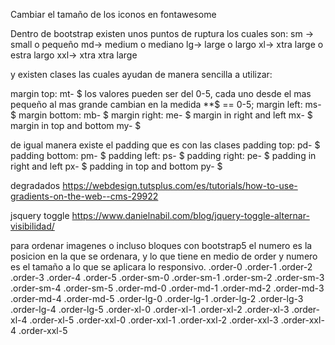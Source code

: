 Cambiar el tamaño de los iconos en fontawesome

<i class="fa fa-bars fa-xs"></i>
<i class="fa fa-bars fa-sm"></i>
<i class="fa fa-bars fa-lg"></i>
<i class="fa fa-bars fa-2x"></i>
<i class="fa fa-bars fa-3x"></i>
<i class="fa fa-bars fa-4x"></i>
<i class="fa fa-bars fa-5x"></i>
<i class="fa fa-bars fa-10x"></i>

Dentro de bootstrap existen unos puntos de ruptura los cuales son:
sm -> small o pequeño
md-> medium o mediano
lg-> large o largo
xl-> xtra large o estra largo
xxl-> xtra xtra large

y existen clases las cuales ayudan de manera sencilla a utilizar:

margin top: mt- $
los valores pueden ser del 0-5, cada uno desde el mas pequeño al mas grande cambian en la medida
**$ == 0-5;
margin left: ms- $
margin bottom: mb- $
margin right: me- $
margin in right and left mx- $
margin in top and bottom my- $

de igual manera existe el padding que es con las clases
padding top: pd- $
padding bottom: pm- $
padding left: ps- $
padding right: pe- $
padding in right and left px- $
padding in top and bottom py- $

degradados
https://webdesign.tutsplus.com/es/tutorials/how-to-use-gradients-on-the-web--cms-29922

jsquery toggle
https://www.danielnabil.com/blog/jquery-toggle-alternar-visibilidad/

para ordenar imagenes o incluso bloques con bootstrap5
el numero es la posicion en la que se ordenara, y lo que tiene en medio de order y numero
es el tamaño a lo que se aplicara lo responsivo.
.order-0
.order-1
.order-2
.order-3
.order-4
.order-5
.order-sm-0
.order-sm-1
.order-sm-2
.order-sm-3
.order-sm-4
.order-sm-5
.order-md-0
.order-md-1
.order-md-2
.order-md-3
.order-md-4
.order-md-5
.order-lg-0
.order-lg-1
.order-lg-2
.order-lg-3
.order-lg-4
.order-lg-5
.order-xl-0
.order-xl-1
.order-xl-2
.order-xl-3
.order-xl-4
.order-xl-5
.order-xxl-0
.order-xxl-1
.order-xxl-2
.order-xxl-3
.order-xxl-4
.order-xxl-5
